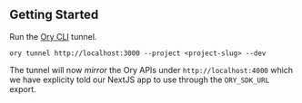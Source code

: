 ## Getting Started

Run the [Ory CLI](https://www.ory.sh/docs/guides/cli/installation) tunnel.

```shell
ory tunnel http://localhost:3000 --project <project-slug> --dev
```

<!-- NEXT_PUBLIC_ORY_SDK_URL ?-->

The tunnel will now _mirror_ the Ory APIs under `http://localhost:4000` which we
have explicity told our NextJS app to use through the `ORY_SDK_URL`
export.

